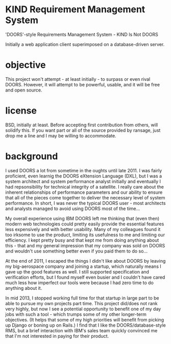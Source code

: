 KIND Requirement Management System
========

'DOORS'-style Requirements Management System - KIND Is Not DOORS

Initially a web application client superimposed on a database-driven server. 

objective
=========

This project won't attempt - at least initially - to surpass or even rival DOORS.  However, it will attempt to be powerful, usable, and it will be free and open source.


license
=======
BSD, initially at least.  Before accepting first contribution from others, will solidify this.  If you want part or all of the source provided by ransage, just drop me a line and I may be willing to accommodate.

background
==========

I used DOORS a lot from sometime in the oughts until late 2011.  I was fairly proficient, even learnig the DOORS eXtension Language (DXL), but I was a system architect and system performance analyst initially and eventually I had repsonsibility for technical integrity of a satellite.  I really care about the inherent relationships of performance parameters and our ability to ensure that all of the pieces come together to deliver the necessary level of system performance. In short, I was never the typical DOORS user - most architects and analysts managed to avoid using DOORS most of the time...

My overall experience using IBM DOORS left me thinking that (even then) modern web technologies could pretty easily provide the essential features less expensively and with better usability.  Many of my colleagues found it too irksome to use the product, limiting its usefulness to me and limiting our efficiency.  I kept pretty busy and that kept me from doing anything about this - that and my general impression that my company was sold on DOORS and wouldn't use something better even if you paid them to do so...

At the end of 2011, I escaped the things I didn't like about DOORS by leaving my big-aerospace company and joining a startup, which naturally means I gave up the good features as well.  I still supported specification and verification efforts, but I found myself even busier and I couldn't have cared much less how imperfect our tools were because I had zero time to do anything about it.  

In mid 2013, I stopped working full time for that startup in large part to be able to pursue my own projects part time.  This project did/does not rank very highly, but now I see a potential opportunity to benefit one of my day jobs with such a tool - which trumps some of my other longer-term objectives.  (It helps that some of my high priorities will benefit from picking up Django or boning up on Rails.)  I find that I like the DOORS/database-style RMS, but a brief interaction with IBM's sales team quickly convinced me that I'm not interested in paying for their product.
